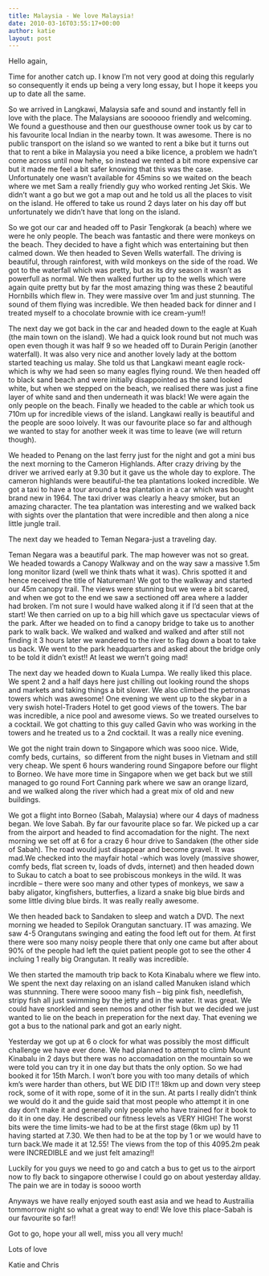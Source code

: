 ```yaml
---
title: Malaysia - We love Malaysia!
date: 2010-03-16T03:55:17+00:00
author: katie
layout: post
---
```

Hello again,

Time for another catch up. I know I&#8217;m not very good at doing this regularly so consequently it ends up being a very long essay, but I hope it keeps you up to date all the same.

So we arrived in Langkawi, Malaysia safe and sound and instantly fell in love with the place. The Malaysians are soooooo friendly and welcoming. We found a guesthouse and then our guesthouse owner took us by car to his favourite local Indian in the nearby town. It was awesome. There is no public transport on the island so we wanted to rent a bike but it turns out that to rent a bike in Malaysia you need a bike licence, a problem we hadn&#8217;t come across until now hehe, so instead we rented a bit more expensive car but it made me feel a bit safer knowing that this was the case.  Unfortunately one wasn&#8217;t available for 45mins so we waited on the beach where we met Sam a really friendly guy who worked renting Jet Skis. We didn&#8217;t want a go but we got a map out and he told us all the places to visit on the island. He offered to take us round 2 days later on his day off but unfortunately we didn&#8217;t have that long on the island.

So we got our car and headed off to Pasir Tengkorak (a beach) where we were he only people. The beach was fantastic and there were monkeys on the beach. They decided to have a fight which was entertaining but then calmed down. We then headed to Seven Wells waterfall. The driving is beautiful, through rainforest, with wild monkeys on the side of the road. We got to the waterfall which was pretty, but as its dry season it wasn&#8217;t as powerfull as normal. We then walked further up to the wells which were again quite pretty but by far the most amazing thing was these 2 beautiful Hornbills which flew in. They were massive over 1m and just stunning. The sound of them flying was incredible. We then headed back for dinner and I treated myself to a chocolate brownie with ice cream-yum!!

The next day we got back in the car and headed down to the eagle at Kuah (the main town on the island). We had a quick look round but not much was open even though it was half 9 so we headed off to Durain Perigin (another waterfall). It was also very nice and another lovely lady at the bottom started teaching us malay. She told us that Langkawi meant eagle rock-which is why we had seen so many eagles flying round. We then headed off to black sand beach and were initially disappointed as the sand looked white, but when we stepped on the beach, we realised there was just a fine layer of white sand and then underneath it was black! We were again the only people on the beach. Finally we headed to the cable ar which took us 710m up for incredible views of the island. Langkawi really is beautiful and the people are sooo loively. It was our favourite place so far and although we wanted to stay for another week it was time to leave (we will return though).

We headed to Penang on the last ferry just for the night and got a mini bus the next morning to the Cameron Highlands. After crazy driving by the driver we arrived early at 9.30 but it gave us the whole day to explore. The cameron highlands were beautiful-the tea plantations looked incredible. We got a taxi to have a tour around a tea plantation in a car which was bought brand new in 1964. The taxi driver was clearly a heavy smoker, but an amazing character. The tea plantation was interesting and we walked back with sights over the plantation that were incredible and then along a nice little jungle trail.

The next day we headed to Teman Negara-just a traveling day.

Teman Negara was a beautiful park. The map however was not so great. We headed towards a Canopy Walkway and on the way saw a massive 1.5m long monitor lizard (well we think thats what it was). Chris spotted it and hence received the title of Natureman! We got to the walkway and started our 45m canopy trail. The views were stunning but we were a bit scared, and when we got to the end we saw a sectioned off area where a ladder had broken. I&#8217;m not sure I would have walked along it if I&#8217;d seen that at the start! We then carried on up to a big hill which gave us spectacular views of the park. After we headed on to find a canopy bridge to take us to another park to walk back. We walked and walked and walked and after still not finding it 3 hours later we wandered to the river to flag down a boat to take us back. We went to the park headquarters and asked about the bridge only to be told it didn&#8217;t exist!! At least we wern&#8217;t going mad!

The next day we headed down to Kuala Lumpa. We really liked this place. We spent 2 and a half days here just chilling out looking round the shops and markets and taking things a bit slower. We also climbed the petronas towers which was awesome! One evening we went up to the skybar in a very swish hotel-Traders Hotel to get good views of the towers. The bar was incredible, a nice pool and awesome views. So we treated ourselves to a cocktail. We got chatting to this guy called Gavin who was working in the towers and he treated us to a 2nd cocktail. It was a really nice evening.

We got the night train down to Singapore which was sooo nice. Wide, comfy beds, curtains,  so different from the night buses in Vietnam and still very cheap. We spent 6 hours wandering round Singapore before our flight to Borneo. We have more time in Singapore when we get back but we still managed to go round Fort Canning park where we saw an orange lizard, and we walked along the river which had a great mix of old and new buildings.

We got a flight into Borneo (Sabah, Malaysia) where our 4 days of madness began. We love Sabah. By far our favourite place so far. We picked up a car from the airport and headed to find accomadation for the night. The next morning we set off at 6 for a crazy 6 hour drive to Sandaken (the other side of Sabah). The road would just disappear and become gravel. It was mad.We checked into the mayfair hotal -which was lovely (massive shower, comfy beds, flat screen tv, loads of dvds, internet) and then headed down to Sukau to catch a boat to see probiscous monkeys in the wild. It was incrdible &#8211; there were soo many and other types of monkeys, we saw a baby aligator, kingfishers, butterfies, a lizard a snake big blue birds and some little diving blue birds. It was really really awesome.

We then headed back to Sandaken to sleep and watch a DVD. The next morning we headed to Sepilok Orangutan sanctuary. IT was amazing. We saw 4-5 Orangutans swinging and eating the food left out for them. At first there were soo many noisy people there that only one came but after about 90% of the people had left the quiet patient people got to see the other 4 incluing 1 really big Orangutan. It really was incredible.

We then started the mamouth trip back to Kota Kinabalu where we flew into. We spent the next day relaxing on an island called Manuken island which was stunnning. There were soooo many fish &#8211; big pink fish, needlefish, stripy fish all just swimming by the jetty and in the water. It was great. We could have snorkled and seen nemos and other fish but we decided we just wanted to lie on the beach in preperation for the next day. That evening we got a bus to the national park and got an early night.

Yesterday we got up at 6 o clock for what was possibly the most difficult challenge we have ever done. We had planned to attempt to climb Mount Kinabalu in 2 days but there was no accomadation on the mountain so we were told you can try it in one day but thats the only option. So we had booked it for 15th March. I won&#8217;t bore you with too many details of which km&#8217;s were harder than others, but WE DID IT!! 18km up and down very steep rock, some of it with rope, some of it in the sun. At parts I really didn&#8217;t think we would do it and the guide said that most people who attempt it in one day don&#8217;t make it and generally only people who have trained for it book to do it in one day. He described our fitness levels as VERY HIGH! The worst bits were the time limits-we had to be at the first stage (6km up) by 11 having started at 7.30. We then had to be at the top by 1 or we would have to turn back.We made it at 12.55! The views from the top of this 4095.2m peak were INCREDIBLE and we just felt amazing!!

Luckily for you guys we need to go and catch a bus to get us to the airport now to fly back to singapore otherwise I could go on about yesterday allday. The pain we are in today is soooo worth

Anyways we have really enjoyed south east asia and we head to Austrailia tommorrow night so what a great way to end! We love this place-Sabah is our favourite so far!!

Got to go, hope your all well, miss you all very much!

Lots of love

Katie and Chris